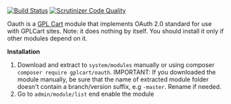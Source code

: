 [![Build Status](https://scrutinizer-ci.com/g/gplcart/oauth/badges/build.png?b=master)](https://scrutinizer-ci.com/g/gplcart/oauth/build-status/master)
[![Scrutinizer Code Quality](https://scrutinizer-ci.com/g/gplcart/oauth/badges/quality-score.png?b=master)](https://scrutinizer-ci.com/g/gplcart/oauth/?branch=master)

Oauth is a [GPL Cart](https://github.com/gplcart/gplcart) module that implements OAuth 2.0 standard for use with GPLCart sites.
Note: it does nothing by itself. You should install it only if other modules depend on it.

**Installation**

1. Download and extract to `system/modules` manually or using composer `composer require gplcart/oauth`. IMPORTANT: If you downloaded the module manually, be sure that the name of extracted module folder doesn't contain a branch/version suffix, e.g `-master`. Rename if needed.
2. Go to `admin/module/list` end enable the module
